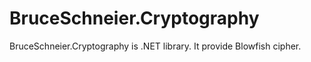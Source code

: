 # BruceSchneier.Cryptography
BruceSchneier.Cryptography is .NET library. It provide Blowfish cipher.
